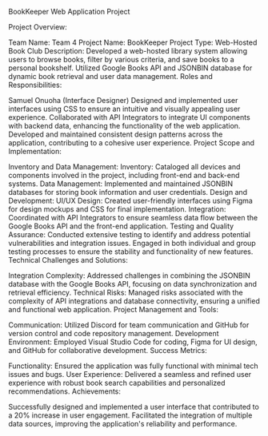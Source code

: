 BookKeeper Web Application Project

Project Overview:

Team Name: Team 4
Project Name: BookKeeper
Project Type: Web-Hosted Book Club
Description: Developed a web-hosted library system allowing users to browse books, filter by various criteria, and save books to a personal bookshelf. Utilized Google Books API and JSONBIN database for dynamic book retrieval and user data management.
Roles and Responsibilities:

Samuel Onuoha (Interface Designer)
Designed and implemented user interfaces using CSS to ensure an intuitive and visually appealing user experience.
Collaborated with API Integrators to integrate UI components with backend data, enhancing the functionality of the web application.
Developed and maintained consistent design patterns across the application, contributing to a cohesive user experience.
Project Scope and Implementation:

Inventory and Data Management:
Inventory: Cataloged all devices and components involved in the project, including front-end and back-end systems.
Data Management: Implemented and maintained JSONBIN databases for storing book information and user credentials.
Design and Development:
UI/UX Design: Created user-friendly interfaces using Figma for design mockups and CSS for final implementation.
Integration: Coordinated with API Integrators to ensure seamless data flow between the Google Books API and the front-end application.
Testing and Quality Assurance:
Conducted extensive testing to identify and address potential vulnerabilities and integration issues.
Engaged in both individual and group testing processes to ensure the stability and functionality of new features.
Technical Challenges and Solutions:

Integration Complexity: Addressed challenges in combining the JSONBIN database with the Google Books API, focusing on data synchronization and retrieval efficiency.
Technical Risks: Managed risks associated with the complexity of API integrations and database connectivity, ensuring a unified and functional web application.
Project Management and Tools:

Communication: Utilized Discord for team communication and GitHub for version control and code repository management.
Development Environment: Employed Visual Studio Code for coding, Figma for UI design, and GitHub for collaborative development.
Success Metrics:

Functionality: Ensured the application was fully functional with minimal tech issues and bugs.
User Experience: Delivered a seamless and refined user experience with robust book search capabilities and personalized recommendations.
Achievements:

Successfully designed and implemented a user interface that contributed to a 20% increase in user engagement.
Facilitated the integration of multiple data sources, improving the application's reliability and performance.
